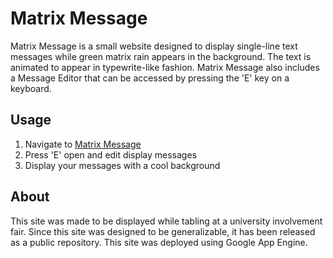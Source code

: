 # Matrix Message

Matrix Message is a small website designed to display single-line text messages while green matrix rain appears in the background. The text is animated to appear in typewrite-like fashion. Matrix Message also includes a Message Editor that can be accessed by pressing the 'E' key on a keyboard.

## Usage

1. Navigate to [Matrix Message](https://matrixmessage.uc.r.appspot.com/)
2. Press 'E' open and edit display messages
3. Display your messages with a cool background

## About

This site was made to be displayed while tabling at a university involvement fair. Since this site was designed to be generalizable, it has been released as a public repository. This site was deployed using Google App Engine.
